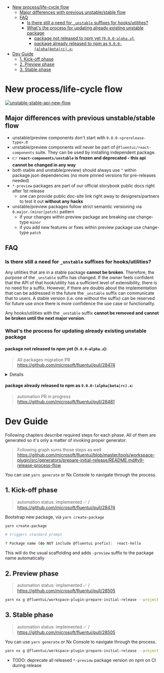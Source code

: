 <!-- toc -->

- [New process/life-cycle flow](#new-processlife-cycle-flow)
  - [Major differences with previous unstable/stable flow](#major-differences-with-previous-unstablestable-flow)
  - [FAQ](#faq)
    - [Is there still a need for `_unstable` suffixes for hooks/utilities?](#is-there-still-a-need-for-_unstable-suffixes-for-hooksutilities)
    - [What's the process for updating already existing unstable package](#whats-the-process-for-updating-already-existing-unstable-package)
      - [package not released to npm yet (`9.0.0-alpha.x`):](#package-not-released-to-npm-yet-900-alphax)
      - [package already released to npm as `9.0.0-(alpha|beta|rc).x`:](#package-already-released-to-npm-as-900-alphabetarcx)
- [Dev Guide](#dev-guide)
  - [1. Kick-off phase](#1-kick-off-phase)
  - [2. Preview phase](#2-preview-phase)
  - [3. Stable phase](#3-stable-phase)

<!-- tocstop -->

# New process/life-cycle flow

<a href="https://github.com/microsoft/fluentui/assets/1223799/6e4648a6-0e50-4c16-b3ca-dba77869b38a">
<img alt="unstable-stable-api-new-flow" src="https://github.com/microsoft/fluentui/assets/1223799/6e4648a6-0e50-4c16-b3ca-dba77869b38a" />
</a>

## Major differences with previous unstable/stable flow

- unstable/preview components don't start with `9.0.0-<prerelease-type>.0`
- unstable/preview components will never be part of `@fluentui/react-components` suite. They can be used by installing independent package.
- 👉 **`react-components/unstable` is frozen and deprecated - this api cannot be changed in any way**
- both stable and unstable(preview) should always use `^` within package.json dependencies (no more pinned versions for pre-releases needed)
- `*-preview` packages are part of our official storybook public docs right after 1st release
  - one can provide public doc-site link right away to designers/partners to test it out **without any hacks**
- unstable/preview packages follow strict semantic versioning via `0.major.(minor|patch)` pattern
  - if your changes within preview package are breaking use change-type `minor`
  - if you add new features or fixes within preview package use change-type `patch`

## FAQ

### Is there still a need for `_unstable` suffixes for hooks/utilities?

Any utilities that are in a stable package **cannot be broken**. Therefore, the purpose of the `_unstable` suffix has changed. If the owner feels confident that the API of that hook/utility has a sufficient level of extensibility, there is no need for a suffix. However, if there are doubts about the implementation that can be addressed in the future the `_unstable` suffix can communicate that to users. A stable version (i.e. one without the suffix) can be reserved for future use once there is more confidence the use case or functionality.

Any hooks/utilities with the `_unstable` suffix **cannot be removed and cannot be broken until the next major version**.

### What's the process for updating already existing unstable package

#### package not released to npm yet (`9.0.0-alpha.x`):

> All packages migration PR https://github.com/microsoft/fluentui/pull/28474

<details>
Let's say you have already created `packages/react-components/react-control` package which is in unstable phase.

Follow these steps:

1. rename package directory and api.md

```sh
mv packages/react-components/react-control packages/react-components/react-control-preview
mv packages/react-components/react-control/etc/react-control.api.md packages/react-components/react-control/etc/react-control-preview.api.md
```

2. Update `README.md`

```diff
-# @fluentui/react-control-preview
+# @fluentui/react-control
```

3. Update `package.json`

```diff
{
- "name": "@fluentui/react-control",
+ "name": "@fluentui/react-control-preview",
- "version": "9.0.0-alpha.0",
+ "version": "0.0.0",
  "beachball": {
    "disallowedChangeTypes": [
      "major",
-     "minor",
-     "patch",
+     "prerelease"
    ]
},
}
```

4. Update `project.json`

```diff
{
- "name": "@fluentui/react-control",
+ "name": "@fluentui/react-control-preview",
}
```

5. Update `jest.config.js`

```diff
module.exports = {
-  displayName: 'react-control',
+  displayName: 'react-control-preview',
}
```

6. Update `tsconfig.base.json` and `tsconfig.base.all.json`

```diff
"paths": {
- "@fluentui/react-control": ["packages/react-components/react-control/src/index.ts"]
+ "@fluentui/react-control-preview": ["packages/react-components/react-control-preview/src/index.ts"]
}
```

7. Update `/github/CODEOWNERS`

```diff
-packages/react-components/react-control @microsoft/<team-name>
+packages/react-components/react-control-preview @microsoft/<team-name>
```

8. now when ready to release follow [Unstable phase (first release)](#unstable-phase-first-release)

</details>

#### package already released to npm as `9.0.0-(alpha|beta|rc).x`:

> automation PR in progress https://github.com/microsoft/fluentui/pull/28481

# Dev Guide

Following chapters describe required steps for each phase. All of them are generated so it's only a matter of invoking proper generator.

> Following graph sums those steps as well https://github.com/microsoft/fluentui/blob/master/tools/workspace-plugin/src/generators/prepare-initial-release/README.md#v9-release-process-flow

You can use `yarn generate` or Nx Console to navigate through the process.

## 1. Kick-off phase

> automation status: implemented ✅ / https://github.com/microsoft/fluentui/pull/28474

Bootstrap new package, via `yarn create-package`

```sh
yarn create-package

# triggers standard prompt

? Package name (do NOT include @fluentui prefix):  react-hello
```

This will do the usual scaffolding and adds `-preview` suffix to the package name automatically

## 2. Preview phase

> automation status: implemented ✅ / https://github.com/microsoft/fluentui/pull/28505

```sh
yarn nx g @fluentui/workspace-plugin:prepare-initial-release --project @fluentui/react-one-preview --phase=preview
```

## 3. Stable phase

> automation status: implemented ✅ / https://github.com/microsoft/fluentui/pull/28505

You can use `yarn generate` or Nx Console to navigate through the process.

```sh
yarn nx g @fluentui/workspace-plugin:prepare-initial-release --project react-one-preview --phase=stable
```

- TODO: deprecate all released `*-preview` package version on npm on CI during release
